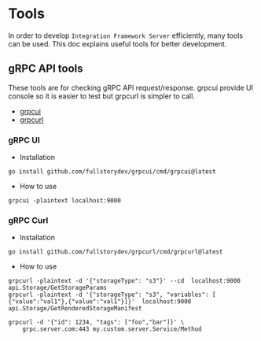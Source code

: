 # Tools
In order to develop `Integration Framework Server` efficiently, many tools can be used. This doc explains useful tools for better development.




## gRPC API tools
These tools are for checking gRPC API request/response. grpcui provide UI console so it is easier to test but grpcurl is simpler to call.
- [grpcui](https://github.com/fullstorydev/grpcui)
- [grpcurl](https://github.com/fullstorydev/grpcurl)

### gRPC UI
- Installation
~~~
go install github.com/fullstorydev/grpcui/cmd/grpcui@latest
~~~

- How to use
~~~
grpcui -plaintext localhost:9000
~~~

### gRPC Curl
- Installation
~~~
go install github.com/fullstorydev/grpcurl/cmd/grpcurl@latest
~~~

- How to use
~~~
grpcurl -plaintext -d '{"storageType": "s3"}' --cd  localhost:9000 api.Storage/GetStorageParams
grpcurl -plaintext -d '{"storageType": "s3", "variables": [ {"value":"val1"},{"value":"val1"}]}'  localhost:9000 api.Storage/GetRenderedStorageManifest

grpcurl -d '{"id": 1234, "tags": ["foo","bar"]}' \
    grpc.server.com:443 my.custom.server.Service/Method
~~~